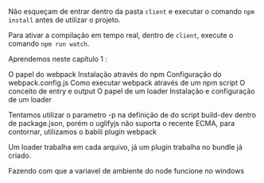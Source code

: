 Não esqueçam de entrar dentro da pasta `client` e executar o comando `npm install` antes de utilizar o projeto.

Para ativar a compilação em tempo real, dentro de `client`, execute o comando `npm run watch`.


Aprendemos neste capítulo 1 :

O papel do webpack
Instalação através do npm
Configuração do webpack.config.js
Como executar webpack através de um npm script
O conceito de entry e output
O papel de um loader
Instalação e configuração de um loader


Tentamos utilizar o parametro -p na definição de do script build-dev dentro de package.json, porém o uglifyjs não suporta o recente ECMA, para contornar, utilizamos o babili plugin webpack

Um loader trabalha em cada arquivo, já um plugin trabalha no bundle já criado.

Fazendo com que a variavel de ambiente do node funcione no windows